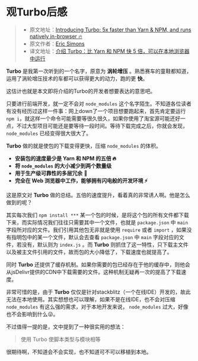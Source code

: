 # 观Turbo后感
> * 原文地址：[Introducing Turbo: 5x faster than Yarn & NPM, and runs natively in-browser 🔥](https://medium.com/@ericsimons/introducing-turbo-5x-faster-than-yarn-npm-and-runs-natively-in-browser-cc2c39715403)
> * 原文作者：[Eric Simons](https://medium.com/@ericsimons?source=post_header_lockup)
> * 译文地址：[介绍 Turbo：比 Yarn 和 NPM 快 5 倍，可以在本地浏览器中运行](https://juejin.im/post/5a35d58ef265da431a434441?utm_source=gold_browser_extension)

**Turbo** 是我第一次听到的一个名字，原意为 **涡轮增压** 。熟悉赛车的童鞋都知道，运用了涡轮增压技术的车都可以获得更大的动力，跑的更 **快**。

这估计也就是本文即将介绍的Turbo的开发者想要表达的意思吧。

只要进行前端开发，就一定不会对 `node_modules` 这个名字陌生。不知道各位读者有没有经历过这样一件事：网上down了一个项目想要跑起来，首先肯定要运行 `npm i`，就这样一个命令可能需要等很久很久，如果你使用了淘宝源可能还好一点，不过大型项目可能还是要等待一段时间。等待下载完成之后，你就会发现， `node_modules` 已经变得很大很大了。

**Turbo** 做的就是使包的下载变得更快，压缩 `node_modules` 的体积。

- **安装包的速度最少是 Yarn 和 NPM 的五倍 🔥**
- **将  `node_modules`  的大小减少到两个数量级**
- **用于生产级可靠性的多层冗余** 💪
- **完全在 Web 浏览器中工作，能够拥有闪电般的开发环境 ⚡️**

这是原文对 **Turbo** 做的总结。五倍的速度提升，看着真的非常诱人啊。他是怎么做到的呢？

其实每次我们 `npm install ***` 某一个包的时候，是将这个包的所有文件都下载下来，而实际情况我们往往只需要其中一个文件，也就是 `package.json` 中 `main` 字段所对应的文件。我们引用其他包无非就是使用 `require` 或者 `import` ，如果没有指明包中的某一个文件，默认会去查看 `package.json` 中 `main` 字段对应的文件，若没有，默认则为 `index.js` 。而 **Turbo** 则抓住了这一特性，只下载主文件以及被主文件引用的文件，故而包的大小降低了，下载速度也就提高了。

同时 **Turbo** 还提供了缓存机制。如果你需要的包已经存在于他的缓存中，则他会从jsDelivr提供的CDN中下载需要的文件。这种机制无疑再一次的提高了下载速度。

非常可惜的是，由于 **Turbo** 仅仅是针对stackblitz（一个在线IDE）开发的，故此无法在本地使用。其实想想也可以理解，如果不是在线IDE，也不会对压缩 `node_modules` 有这么强的需求，对于本地开发来说， `node_modules` 过大，好像也不会影响到什么😜。

不过值得一提的是，文中提到了一种很实用的想法：
> 使用 Turbo 使脚本类型与模块相等

很期待啊，不知道会不会实现，也不知道可不可以移植到本地。